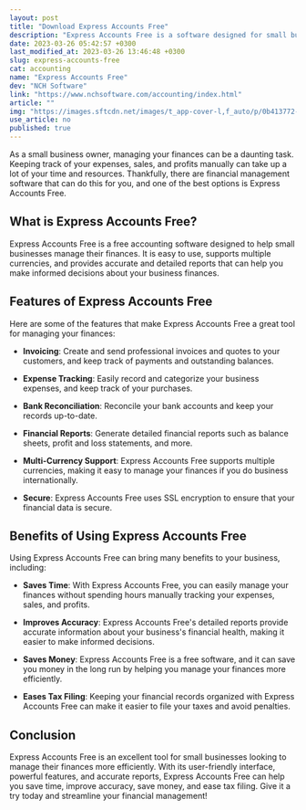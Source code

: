 ```yaml
---
layout: post
title: "Download Express Accounts Free"
description: "Express Accounts Free is a software designed for small businesses to manage their finances efficiently. Learn more about its features and benefits here."
date: 2023-03-26 05:42:57 +0300
last_modified_at: 2023-03-26 13:46:48 +0300
slug: express-accounts-free
cat: accounting
name: "Express Accounts Free"
dev: "NCH Software"
link: "https://www.nchsoftware.com/accounting/index.html"
article: ""
img: "https://images.sftcdn.net/images/t_app-cover-l,f_auto/p/0b413772-a4d2-11e6-ad3a-00163ed833e7/3750825647/express-accounts-free-screenshot.jpg"
use_article: no
published: true
---
```

As a small business owner, managing your finances can be a daunting task. Keeping track of your expenses, sales, and profits manually can take up a lot of your time and resources. Thankfully, there are financial management software that can do this for you, and one of the best options is Express Accounts Free.

## What is Express Accounts Free?

Express Accounts Free is a free accounting software designed to help small businesses manage their finances. It is easy to use, supports multiple currencies, and provides accurate and detailed reports that can help you make informed decisions about your business finances.

## Features of Express Accounts Free

Here are some of the features that make Express Accounts Free a great tool for managing your finances:

- **Invoicing**: Create and send professional invoices and quotes to your customers, and keep track of payments and outstanding balances.

- **Expense Tracking**: Easily record and categorize your business expenses, and keep track of your purchases.

- **Bank Reconciliation**: Reconcile your bank accounts and keep your records up-to-date.

- **Financial Reports**: Generate detailed financial reports such as balance sheets, profit and loss statements, and more.

- **Multi-Currency Support**: Express Accounts Free supports multiple currencies, making it easy to manage your finances if you do business internationally.

- **Secure**: Express Accounts Free uses SSL encryption to ensure that your financial data is secure.

## Benefits of Using Express Accounts Free

Using Express Accounts Free can bring many benefits to your business, including:

- **Saves Time**: With Express Accounts Free, you can easily manage your finances without spending hours manually tracking your expenses, sales, and profits.

- **Improves Accuracy**: Express Accounts Free's detailed reports provide accurate information about your business's financial health, making it easier to make informed decisions.

- **Saves Money**: Express Accounts Free is a free software, and it can save you money in the long run by helping you manage your finances more efficiently.

- **Eases Tax Filing**: Keeping your financial records organized with Express Accounts Free can make it easier to file your taxes and avoid penalties.

## Conclusion

Express Accounts Free is an excellent tool for small businesses looking to manage their finances more efficiently. With its user-friendly interface, powerful features, and accurate reports, Express Accounts Free can help you save time, improve accuracy, save money, and ease tax filing. Give it a try today and streamline your financial management!
